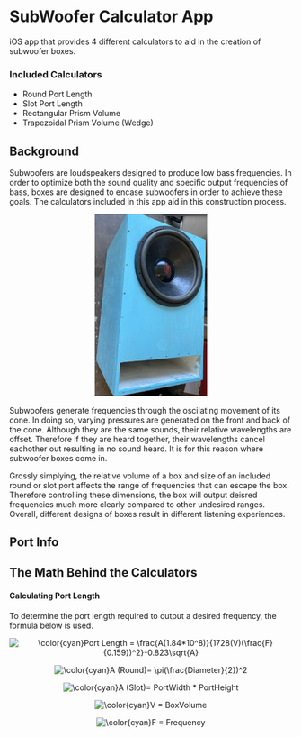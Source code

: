 # SubWoofer Calculator App

iOS app that provides 4 different calculators to aid in the creation of subwoofer boxes. <br />

### Included Calculators

- Round Port Length
- Slot Port Length
- Rectangular Prism Volume
- Trapezoidal Prism Volume (Wedge)

## Background

Subwoofers are loudspeakers designed to produce low bass frequencies. In order to optimize both the sound quality and specific output frequencies of bass, boxes are designed to encase subwoofers in order to achieve these goals. The calculators included in this app aid in this construction process.

<p align="center">
  <img src="example_box.png" width="200" class="center" />
</p>

Subwoofers generate frequencies through the oscilating movement of its cone. In doing so, varying pressures are generated on the front and back of the cone. Although they are the same sounds, their relative wavelengths are offset. Therefore if they are heard together, their wavelengths cancel eachother out resulting in no sound heard. It is for this reason where subwoofer boxes come in.

Grossly simplying, the relative volume of a box and size of an included round or slot port affects the range of frequencies that can escape the box. Therefore controlling these dimensions, the box will output deisred frequencies much more clearly compared to other undesired ranges. Overall, different designs of boxes result in different listening experiences. 

## Port Info

## The Math Behind the Calculators

#### Calculating Port Length

To determine the port length required to output a desired frequency, the formula below is used.

<p align="center">
  <img src="https://latex.codecogs.com/svg.latex?\color{cyan}Port&space;Length&space;=&space;\frac{A(1.84*10^8)}{1728(V)(\frac{F}{0.159})^2}-0.823\sqrt{A}" title="\color{cyan}Port Length = \frac{A(1.84*10^8)}{1728(V)(\frac{F}{0.159})^2}-0.823\sqrt{A}" />
</p>
<p align="center">
  <img src="https://latex.codecogs.com/svg.latex?\color{cyan}A&space;(Round)=&space;\pi(\frac{Diameter}{2})^2" title="\color{cyan}A (Round)= \pi(\frac{Diameter}{2})^2" />
</p>
<p align="center">
  <img src="https://latex.codecogs.com/svg.latex?\color{cyan}A&space;(Slot)=&space;PortWidth&space;*&space;PortHeight" title="\color{cyan}A (Slot)= PortWidth * PortHeight" />
</p>
<p align="center">
  <img src="https://latex.codecogs.com/svg.latex?\color{cyan}V&space;=&space;BoxVolume" title="\color{cyan}V = BoxVolume" />
</p>
<p align="center">
  <img src="https://latex.codecogs.com/svg.latex?\color{cyan}F&space;=&space;Frequency" title="\color{cyan}F = Frequency" />
</p>

